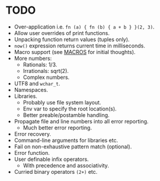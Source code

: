 # TODO

* Over-application i.e. `fn (a) { fn (b) { a + b } }(2, 3)`.
* Allow user overrides of print functions.
* Unpacking function return values (tuples only).
* `now()` expression returns current time in milliseconds.
* Macro support (see [MACROS](./MACROS.md) for initial thoughts).
* More numbers:
   * Rationals: 1/3.
   * Irrationals: sqrt(2).
   * Complex numbers.
* UTF8 and `wchar_t`.
* Namespaces.
* Libraries.
   * Probably use file system layout.
   * Env var to specify the root location(s).
   * Better preable/postamble handling.
* Propagate file and line numbers into all error reporting.
   * Much better error reporting.
* Error recovery.
* Command-line arguments for libraries etc.
* Fail on non-exhaustive pattern match (optional).
* Error function.
* User definable infix operators.
   * With precedence and associativity.
* Curried binary operators `(2+)` etc.

